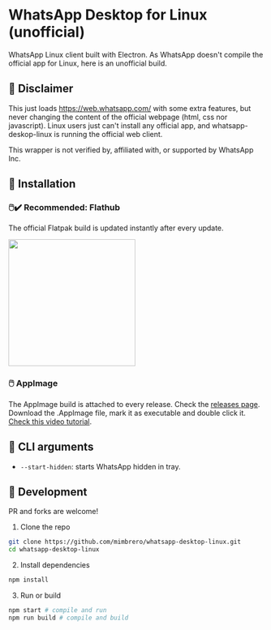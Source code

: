 # WhatsApp Desktop for Linux (unofficial)
WhatsApp Linux client built with Electron. As WhatsApp doesn't compile the official app for Linux, here is an unofficial build. 

## 📜 Disclaimer
This just loads https://web.whatsapp.com/ with some extra features, but never changing the content of the official webpage (html, css nor javascript). Linux users just can't install any official app, and whatsapp-deskop-linux is running the official web client.

This wrapper is not verified by, affiliated with, or supported by WhatsApp Inc.

## 💾 Installation
### 🖱️✔️ Recommended: Flathub
The official Flatpak build is updated instantly after every update.

<a href="https://flathub.org/apps/details/io.github.mimbrero.WhatsAppDesktop"><img src="https://flathub.org/assets/badges/flathub-badge-en.png" width="250"></a>

### 🖱️ AppImage
The AppImage build is attached to every release. Check the [releases page](https://github.com/mimbrero/whatsapp-desktop-linux/releases).
Download the .AppImage file, mark it as executable and double click it. [Check this video tutorial](https://www.youtube.com/watch?v=nzZ6Ikc7juw).

## :hammer: CLI arguments
- `--start-hidden`: starts WhatsApp hidden in tray.

## :construction: Development
PR and forks are welcome!

1. Clone the repo
```bash
git clone https://github.com/mimbrero/whatsapp-desktop-linux.git
cd whatsapp-desktop-linux
```

2. Install dependencies
```bash
npm install
```

3. Run or build
```bash
npm start # compile and run
npm run build # compile and build
```
